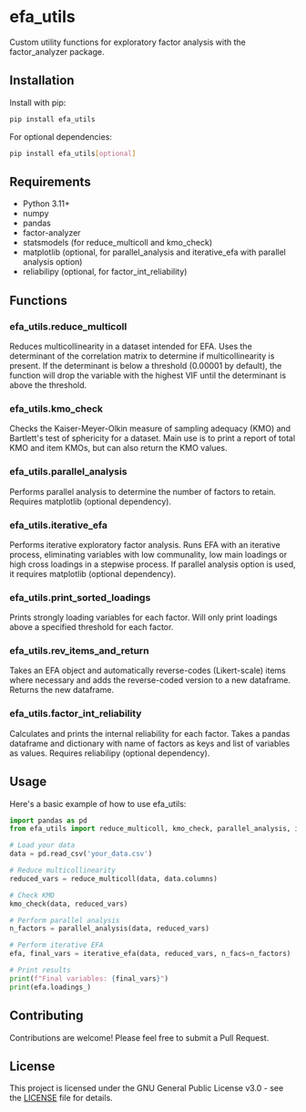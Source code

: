 # efa_utils

Custom utility functions for exploratory factor analysis with the factor_analyzer package.

## Installation

Install with pip:

```bash
pip install efa_utils
```

For optional dependencies:

```bash
pip install efa_utils[optional]
```

## Requirements

- Python 3.11+
- numpy
- pandas
- factor-analyzer
- statsmodels (for reduce_multicoll and kmo_check)
- matplotlib (optional, for parallel_analysis and iterative_efa with parallel analysis option)
- reliabilipy (optional, for factor_int_reliability)

## Functions

### efa_utils.reduce_multicoll

Reduces multicollinearity in a dataset intended for EFA. Uses the determinant of the correlation matrix to determine if multicollinearity is present. If the determinant is below a threshold (0.00001 by default), the function will drop the variable with the highest VIF until the determinant is above the threshold.

### efa_utils.kmo_check

Checks the Kaiser-Meyer-Olkin measure of sampling adequacy (KMO) and Bartlett's test of sphericity for a dataset. Main use is to print a report of total KMO and item KMOs, but can also return the KMO values.

### efa_utils.parallel_analysis

Performs parallel analysis to determine the number of factors to retain. Requires matplotlib (optional dependency).

### efa_utils.iterative_efa

Performs iterative exploratory factor analysis. Runs EFA with an iterative process, eliminating variables with low communality, low main loadings or high cross loadings in a stepwise process. If parallel analysis option is used, it requires matplotlib (optional dependency).

### efa_utils.print_sorted_loadings

Prints strongly loading variables for each factor. Will only print loadings above a specified threshold for each factor.

### efa_utils.rev_items_and_return

Takes an EFA object and automatically reverse-codes (Likert-scale) items where necessary and adds the reverse-coded version to a new dataframe. Returns the new dataframe.

### efa_utils.factor_int_reliability

Calculates and prints the internal reliability for each factor. Takes a pandas dataframe and dictionary with name of factors as keys and list of variables as values. Requires reliabilipy (optional dependency).

## Usage

Here's a basic example of how to use efa_utils:

```python
import pandas as pd
from efa_utils import reduce_multicoll, kmo_check, parallel_analysis, iterative_efa

# Load your data
data = pd.read_csv('your_data.csv')

# Reduce multicollinearity
reduced_vars = reduce_multicoll(data, data.columns)

# Check KMO
kmo_check(data, reduced_vars)

# Perform parallel analysis
n_factors = parallel_analysis(data, reduced_vars)

# Perform iterative EFA
efa, final_vars = iterative_efa(data, reduced_vars, n_facs=n_factors)

# Print results
print(f"Final variables: {final_vars}")
print(efa.loadings_)
```

## Contributing

Contributions are welcome! Please feel free to submit a Pull Request.

## License

This project is licensed under the GNU General Public License v3.0 - see the [LICENSE](LICENSE) file for details.